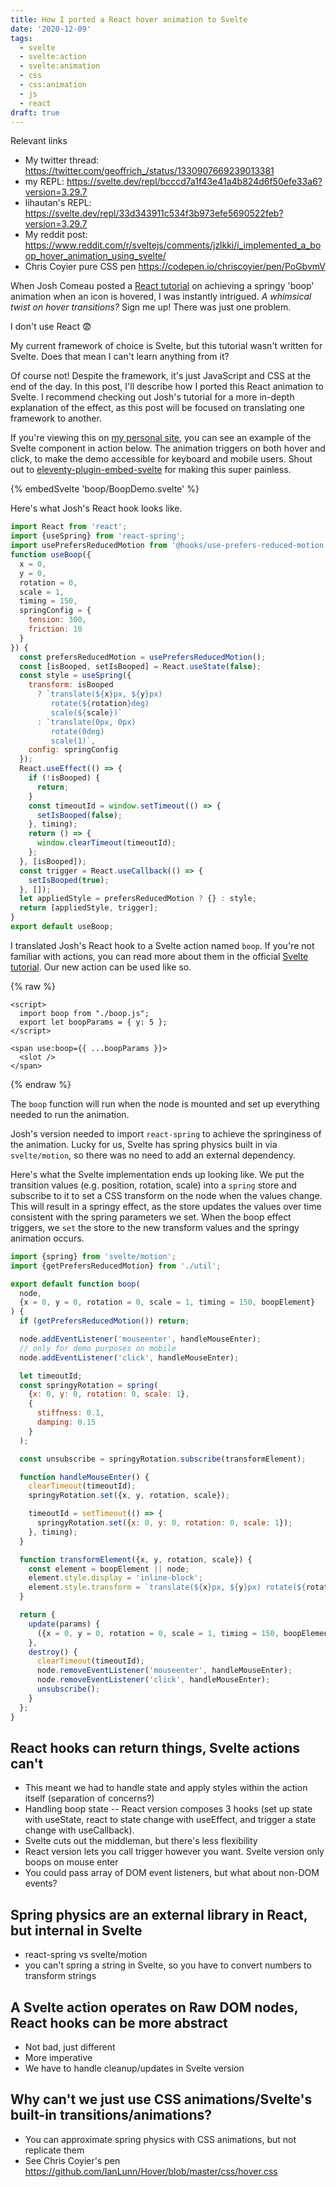 ```yaml
---
title: How I ported a React hover animation to Svelte
date: '2020-12-09'
tags:
  - svelte
  - svelte:action
  - svelte:animation
  - css
  - css:animation
  - js
  - react
draft: true
---
```


Relevant links

- My twitter thread: https://twitter.com/geoffrich_/status/1330907669239013381
- my REPL: https://svelte.dev/repl/bcccd7a1f43e41a4b824d6f50efe33a6?version=3.29.7
- lihautan's REPL: https://svelte.dev/repl/33d343911c534f3b973efe5690522feb?version=3.29.7
- My reddit post: https://www.reddit.com/r/sveltejs/comments/jzlkki/i_implemented_a_boop_hover_animation_using_svelte/
- Chris Coyier pure CSS pen https://codepen.io/chriscoyier/pen/PoGbvmV

When Josh Comeau posted a [React tutorial](https://www.joshwcomeau.com/react/boop/) on achieving a springy 'boop' animation when an icon is hovered, I was instantly intrigued. _A whimsical twist on hover transitions?_ Sign me up! There was just one problem.

I don't use React 😨

My current framework of choice is Svelte, but this tutorial wasn't written for Svelte. Does that mean I can't learn anything from it?

Of course not! Despite the framework, it's just JavaScript and CSS at the end of the day. In this post, I'll describe how I ported this React animation to Svelte. I recommend checking out Josh's tutorial for a more in-depth explanation of the effect, as this post will be focused on translating one framework to another.

If you're viewing this on [my personal site](https://geoffrich.net), you can see an example of the Svelte component in action below. The animation triggers on both hover and click, to make the demo accessible for keyboard and mobile users. Shout out to [eleventy-plugin-embed-svelte](https://github.com/shalomscott/eleventy-plugin-embed-svelte) for making this super painless.

{% embedSvelte 'boop/BoopDemo.svelte' %}

Here's what Josh's React hook looks like.

```js
import React from 'react';
import {useSpring} from 'react-spring';
import usePrefersReducedMotion from '@hooks/use-prefers-reduced-motion.hook';
function useBoop({
  x = 0,
  y = 0,
  rotation = 0,
  scale = 1,
  timing = 150,
  springConfig = {
    tension: 300,
    friction: 10
  }
}) {
  const prefersReducedMotion = usePrefersReducedMotion();
  const [isBooped, setIsBooped] = React.useState(false);
  const style = useSpring({
    transform: isBooped
      ? `translate(${x}px, ${y}px)
         rotate(${rotation}deg)
         scale(${scale})`
      : `translate(0px, 0px)
         rotate(0deg)
         scale(1)`,
    config: springConfig
  });
  React.useEffect(() => {
    if (!isBooped) {
      return;
    }
    const timeoutId = window.setTimeout(() => {
      setIsBooped(false);
    }, timing);
    return () => {
      window.clearTimeout(timeoutId);
    };
  }, [isBooped]);
  const trigger = React.useCallback(() => {
    setIsBooped(true);
  }, []);
  let appliedStyle = prefersReducedMotion ? {} : style;
  return [appliedStyle, trigger];
}
export default useBoop;
```

I translated Josh's React hook to a Svelte action named `boop`. If you're not familiar with actions, you can read more about them in the official [Svelte tutorial](https://svelte.dev/tutorial/actions). Our new action can be used like so.

{% raw %}

```svelte
<script>
  import boop from "./boop.js";
  export let boopParams = { y: 5 };
</script>

<span use:boop={{ ...boopParams }}>
  <slot />
</span>
```

{% endraw %}

The `boop` function will run when the node is mounted and set up everything needed to run the animation.

Josh's version needed to import `react-spring` to achieve the springiness of the animation. Lucky for us, Svelte has spring physics built in via `svelte/motion`, so there was no need to add an external dependency.

Here's what the Svelte implementation ends up looking like. We put the transition values (e.g. position, rotation, scale) into a `spring` store and subscribe to it to set a CSS transform on the node when the values change. This will result in a springy effect, as the store updates the values over time consistent with the spring parameters we set. When the boop effect triggers, we `set` the store to the new transform values and the springy animation occurs.

```js
import {spring} from 'svelte/motion';
import {getPrefersReducedMotion} from './util';

export default function boop(
  node,
  {x = 0, y = 0, rotation = 0, scale = 1, timing = 150, boopElement}
) {
  if (getPrefersReducedMotion()) return;

  node.addEventListener('mouseenter', handleMouseEnter);
  // only for demo purposes on mobile
  node.addEventListener('click', handleMouseEnter);

  let timeoutId;
  const springyRotation = spring(
    {x: 0, y: 0, rotation: 0, scale: 1},
    {
      stiffness: 0.1,
      damping: 0.15
    }
  );

  const unsubscribe = springyRotation.subscribe(transformElement);

  function handleMouseEnter() {
    clearTimeout(timeoutId);
    springyRotation.set({x, y, rotation, scale});

    timeoutId = setTimeout(() => {
      springyRotation.set({x: 0, y: 0, rotation: 0, scale: 1});
    }, timing);
  }

  function transformElement({x, y, rotation, scale}) {
    const element = boopElement || node;
    element.style.display = 'inline-block';
    element.style.transform = `translate(${x}px, ${y}px) rotate(${rotation}deg) scale(${scale})`;
  }

  return {
    update(params) {
      ({x = 0, y = 0, rotation = 0, scale = 1, timing = 150, boopElement} = params);
    },
    destroy() {
      clearTimeout(timeoutId);
      node.removeEventListener('mouseenter', handleMouseEnter);
      node.removeEventListener('click', handleMouseEnter);
      unsubscribe();
    }
  };
}
```

## React hooks can return things, Svelte actions can't

- This meant we had to handle state and apply styles within the action itself (separation of concerns?)
- Handling boop state -- React version composes 3 hooks (set up state with useState, react to state change with useEffect, and trigger a state change with useCallback).
- Svelte cuts out the middleman, but there's less flexibility
- React version lets you call trigger however you want. Svelte version only boops on mouse enter
- You could pass array of DOM event listeners, but what about non-DOM events?

## Spring physics are an external library in React, but internal in Svelte

- react-spring vs svelte/motion
- you can't spring a string in Svelte, so you have to convert numbers to transform strings

## A Svelte action operates on Raw DOM nodes, React hooks can be more abstract

- Not bad, just different
- More imperative
- We have to handle cleanup/updates in Svelte version

## Why can't we just use CSS animations/Svelte's built-in transitions/animations?

- You can approximate spring physics with CSS animations, but not replicate them
- See Chris Coyier's pen
  https://github.com/IanLunn/Hover/blob/master/css/hover.css
